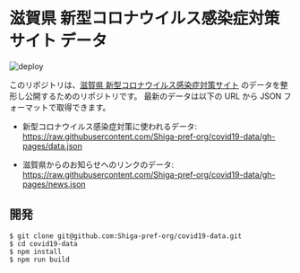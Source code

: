 # 滋賀県 新型コロナウイルス感染症対策サイト データ

![deploy](https://github.com/Shiga-pref-org/covid19-data/workflows/deploy/badge.svg)

このリポジトリは、[滋賀県 新型コロナウイルス感染症対策サイト](https://stopcovid19.pref.shiga.jp/) のデータを整形し公開するためのリポジトリです。
最新のデータは以下の URL から JSON フォーマットで取得できます。

- 新型コロナウイルス感染症対策に使われるデータ:
  https://raw.githubusercontent.com/Shiga-pref-org/covid19-data/gh-pages/data.json

- 滋賀県からのお知らせへのリンクのデータ:
  https://raw.githubusercontent.com/Shiga-pref-org/covid19-data/gh-pages/news.json
 
## 開発

```shell
$ git clone git@github.com:Shiga-pref-org/covid19-data.git
$ cd covid19-data
$ npm install
$ npm run build
```
